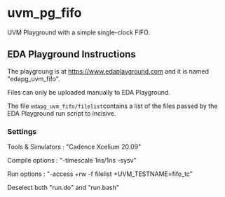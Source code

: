 # uvm_pg_fifo

UVM Playground with a simple single-clock FIFO.



## EDA Playground Instructions

The playgroung is at https://www.edaplayground.com and it is named "edapg_uvm_fifo".

Files can only be uploaded manually to EDA Playground.

The file `edapg_uvm_fifo/filelist`contains a list of the files passed by the EDA Playground run script to incisive.

### Settings

Tools & Simulators : "Cadence Xcelium 20.09"

Compile options : "-timescale 1ns/1ns -sysv"

Run options : "-access +rw -f filelist +UVM_TESTNAME=fifo_tc"

Deselect both "run.do" and "run.bash"
